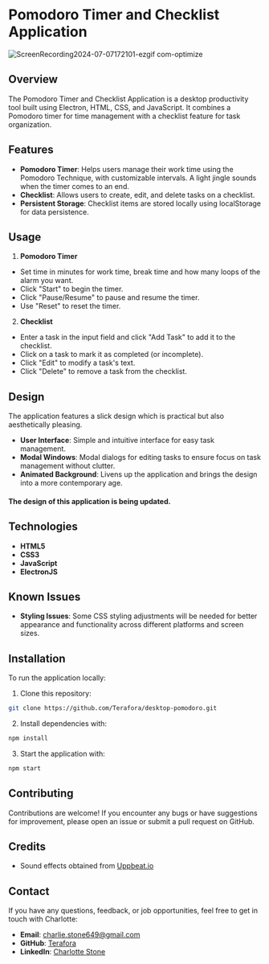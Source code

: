 # Pomodoro Timer and Checklist Application

![ScreenRecording2024-07-07172101-ezgif com-optimize](https://github.com/Terafora/desktop-pomodoro/assets/144109245/a253805a-2981-41fb-995c-25cfab5cf338)

## Overview

The Pomodoro Timer and Checklist Application is a desktop productivity tool built using Electron, HTML, CSS, and JavaScript. It combines a Pomodoro timer for time management with a checklist feature for task organization.

## Features

- **Pomodoro Timer**: Helps users manage their work time using the Pomodoro Technique, with customizable intervals. A light jingle sounds when the timer comes to an end.
- **Checklist**: Allows users to create, edit, and delete tasks on a checklist.
- **Persistent Storage**: Checklist items are stored locally using localStorage for data persistence.

## Usage

1. **Pomodoro Timer**
- Set time in minutes for work time, break time and how many loops of the alarm you want.
- Click "Start" to begin the timer.
- Click "Pause/Resume" to pause and resume the timer.
- Use "Reset" to reset the timer.

2. **Checklist**
- Enter a task in the input field and click "Add Task" to add it to the checklist.
- Click on a task to mark it as completed (or incomplete).
- Click "Edit" to modify a task's text.
- Click "Delete" to remove a task from the checklist.

## Design

The application features a slick design which is practical but also aesthetically pleasing.

- **User Interface**: Simple and intuitive interface for easy task management.
- **Modal Windows**: Modal dialogs for editing tasks to ensure focus on task management without clutter.
- **Animated Background**: Livens up the application and brings the design into a more contemporary age.

#### The design of this application is being updated.

## Technologies

- **HTML5**
- **CSS3**
- **JavaScript**
- **ElectronJS**

## Known Issues

- **Styling Issues**: Some CSS styling adjustments will be needed for better appearance and functionality across different platforms and screen sizes.

## Installation

To run the application locally:

1. Clone this repository:
```bash
git clone https://github.com/Terafora/desktop-pomodoro.git
```
2. Install dependencies with:
```bash
npm install
```
3. Start the application with:
```bash
npm start
```
## Contributing

Contributions are welcome! If you encounter any bugs or have suggestions for improvement, please open an issue or submit a pull request on GitHub.

## Credits

- Sound effects obtained from [Uppbeat.io](https://uppbeat.io)

## Contact

If you have any questions, feedback, or job opportunities, feel free to get in touch with Charlotte:

- **Email**: [charlie.stone649@gmail.com](mailto:charlie.stone649@gmail.com)
- **GitHub**: [Terafora](https://github.com/Terafora)
- **LinkedIn**: [Charlotte Stone](https://www.linkedin.com/in/charlotte-stone-web/)
